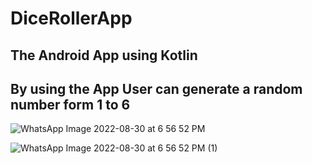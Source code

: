 # DiceRollerApp
## The Android App using Kotlin 

## By using the App User can generate a random number form 1 to 6 

![WhatsApp Image 2022-08-30 at 6 56 52 PM](https://user-images.githubusercontent.com/82327479/187449882-0b0f612f-7116-4954-969f-deeedc3d6e10.jpeg)


![WhatsApp Image 2022-08-30 at 6 56 52 PM (1)](https://user-images.githubusercontent.com/82327479/187449910-7319adae-701d-49ca-87ca-176f3674db15.jpeg)

